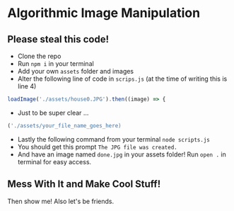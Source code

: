 # Algorithmic Image Manipulation

## Please steal this code!

- Clone the repo
- Run `npm i` in your terminal
- Add your own `assets` folder and images 
- Alter the following line of code in `scrips.js` (at the time of writing this is line 4)
```js
loadImage('./assets/house0.JPG').then((image) => {
```
- Just to be super clear ... 
```js
('./assets/your_file_name_goes_here)
```
- Lastly the following command from your terminal `node scripts.js`
- You should get this prompt `The JPG file was created.`
- And have an image named `done.jpg` in your assets folder! Run `open .` in terminal for easy access.

## Mess With It and Make Cool Stuff!
Then show me! Also let's be friends.

